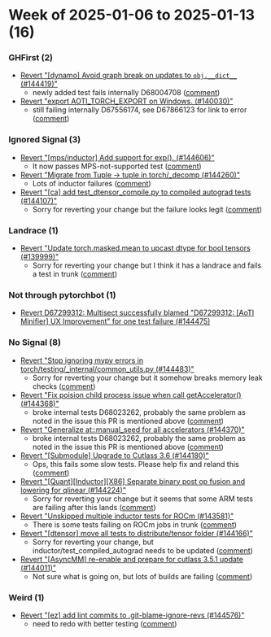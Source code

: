 # Week of 2025-01-06 to 2025-01-13 (16)

### GHFirst (2)

- [Revert "[dynamo] Avoid graph break on updates to `obj.__dict__` (#144419)"](https://github.com/pytorch/pytorch/commit/473b745cb971d16436165559f4d775ec8f6bb86a)
  - newly added test fails internally D68004708 ([comment](https://github.com/pytorch/pytorch/pull/144419#issuecomment-2583265412))
- [Revert "export AOTI_TORCH_EXPORT on Windows. (#140030)"](https://github.com/pytorch/pytorch/commit/aa14fcd96c34da543177380ed3fba0d03a89bf4d)
  - still failing internally D67556174, see D67866123 for link to error ([comment](https://github.com/pytorch/pytorch/pull/140030#issuecomment-2573652459))

### Ignored Signal (3)

- [Revert "[mps/inductor] Add support for exp(). (#144606)"](https://github.com/pytorch/pytorch/commit/4f406d22a2c2610290bab78fb31952d171ce68b3)
  - It now passes MPS-not-supported test ([comment](https://github.com/pytorch/pytorch/pull/144606#issuecomment-2585482477))
- [Revert "Migrate from Tuple -> tuple in torch/_decomp (#144260)"](https://github.com/pytorch/pytorch/commit/87c1f76e6306d7deb7f9f80d0e19b55f6e29ac9e)
  - Lots of inductor failures ([comment](https://github.com/pytorch/pytorch/pull/144260#issuecomment-2581572235))
- [Revert "[ca] add test_dtensor_compile.py to compiled autograd tests (#144107)"](https://github.com/pytorch/pytorch/commit/cb5fa17e4437d0cf20e2cde03bc1c753d49b1f69)
  - Sorry for reverting your change but the failure looks legit ([comment](https://github.com/pytorch/pytorch/pull/144107#issuecomment-2572209717))

### Landrace (1)

- [Revert "Update torch.masked.mean to upcast dtype for bool tensors (#139999)"](https://github.com/pytorch/pytorch/commit/f4e9aebbccd2e6901cbd332e9ee028514056150e)
  - Sorry for reverting your change but I think it has a landrace and fails a test in trunk ([comment](https://github.com/pytorch/pytorch/pull/139999#issuecomment-2574283986))

### Not through pytorchbot (1)

- [Revert D67299312: Multisect successfully blamed "D67299312: [AoTI Minifier] UX Improvement" for one test failure (#144475)](https://github.com/pytorch/pytorch/commit/66ce13b4974ad7b470f60bf871604bff1c87f4ec)

### No Signal (8)

- [Revert "Stop ignoring mypy errors in torch/testing/_internal/common_utils.py (#144483)"](https://github.com/pytorch/pytorch/commit/3753d302732cb88d6a4ff56302aa828668fa0524)
  - Sorry for reverting your change but it somehow breaks memory leak checks ([comment](https://github.com/pytorch/pytorch/pull/144483#issuecomment-2585004792))
- [Revert "Fix poision child process issue when call getAccelerator() (#144368)"](https://github.com/pytorch/pytorch/commit/b80ecc4457ddcdeaf1dda15b8da5a8c6d8971a9e)
  - broke internal tests D68023262, probably the same problem as noted in the issue this PR is mentioned above ([comment](https://github.com/pytorch/pytorch/pull/144368#issuecomment-2584848568))
- [Revert "Generalize at::manual_seed for all accelerators (#144370)"](https://github.com/pytorch/pytorch/commit/db2a30932a1e536a408afb3669bfeaa9fd8c0c4f)
  - broke internal tests D68023262, probably the same problem as noted in the issue this PR is mentioned above ([comment](https://github.com/pytorch/pytorch/pull/144368#issuecomment-2584848568))
- [Revert "[Submodule] Upgrade to Cutlass 3.6 (#144180)"](https://github.com/pytorch/pytorch/commit/f71688f30da4299fb9eb678dab1ec2b32b612857)
  - Ops, this fails some slow tests.  Please help fix and reland this ([comment](https://github.com/pytorch/pytorch/pull/144180#issuecomment-2581302233))
- [Revert "[Quant][Inductor][X86] Separate binary post op fusion and lowering for qlinear (#144224)"](https://github.com/pytorch/pytorch/commit/3797143e065bfb6bad0f4578c90821c1eaa599df)
  - Sorry for reverting your change but it seems that some ARM tests are failing after this lands ([comment](https://github.com/pytorch/pytorch/pull/144224#issuecomment-2579260377))
- [Revert "Unskipped multiple inductor tests for ROCm (#143581)"](https://github.com/pytorch/pytorch/commit/7d9f26de051da88dfc3780282c62db5c6c349726)
  - There is some tests failing on ROCm jobs in trunk ([comment](https://github.com/pytorch/pytorch/pull/143581#issuecomment-2577163274))
- [Revert "[dtensor] move all tests to distribute/tensor folder (#144166)"](https://github.com/pytorch/pytorch/commit/6c54963f75e9dfdae34c44f71081b5d3972b6b8d)
  - Sorry for reverting your change, but inductor/test_compiled_autograd needs to be updated ([comment](https://github.com/pytorch/pytorch/pull/144166#issuecomment-2575969871))
- [Revert "[AsyncMM] re-enable and prepare for cutlass 3.5.1 update (#144011)"](https://github.com/pytorch/pytorch/commit/778d953951f501b42de647eca4e911c082008eb2)
  - Not sure what is going on, but lots of builds are failing ([comment](https://github.com/pytorch/pytorch/pull/144011#issuecomment-2574317669))

### Weird (1)

- [Revert "[ez] add lint commits to .git-blame-ignore-revs (#144576)"](https://github.com/pytorch/pytorch/commit/eaa24821f27385fcee1e8d4c21012c2397b90976)
  - need to redo with better testing ([comment](https://github.com/pytorch/pytorch/pull/144576#issuecomment-2585456893))
